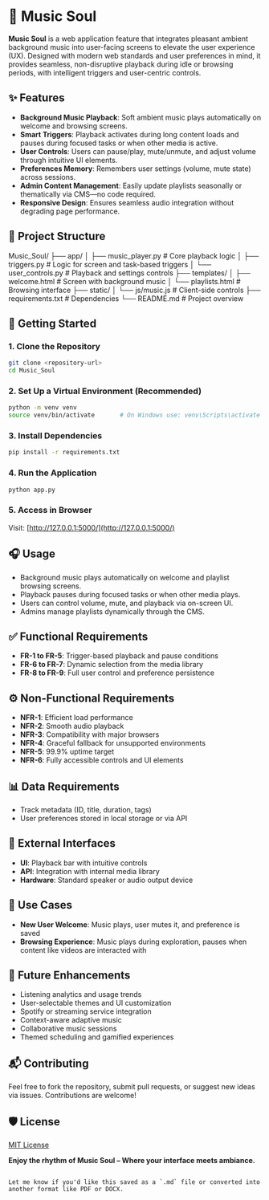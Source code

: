 

# 🎵 Music Soul

**Music Soul** is a web application feature that integrates pleasant ambient background music into user-facing screens to elevate the user experience (UX). Designed with modern web standards and user preferences in mind, it provides seamless, non-disruptive playback during idle or browsing periods, with intelligent triggers and user-centric controls.

## ✨ Features

- **Background Music Playback**: Soft ambient music plays automatically on welcome and browsing screens.  
- **Smart Triggers**: Playback activates during long content loads and pauses during focused tasks or when other media is active.  
- **User Controls**: Users can pause/play, mute/unmute, and adjust volume through intuitive UI elements.  
- **Preferences Memory**: Remembers user settings (volume, mute state) across sessions.  
- **Admin Content Management**: Easily update playlists seasonally or thematically via CMS—no code required.  
- **Responsive Design**: Ensures seamless audio integration without degrading page performance.

## 📁 Project Structure



Music\_Soul/
├── app/
│   ├── music\_player.py         # Core playback logic
│   ├── triggers.py             # Logic for screen and task-based triggers
│   └── user\_controls.py        # Playback and settings controls
├── templates/
│   ├── welcome.html            # Screen with background music
│   └── playlists.html          # Browsing interface
├── static/
│   └── js/music.js             # Client-side controls
├── requirements.txt            # Dependencies
└── README.md                   # Project overview



## 🚀 Getting Started

### 1. Clone the Repository
```bash
git clone <repository-url>
cd Music_Soul
````

### 2. Set Up a Virtual Environment (Recommended)

```bash
python -m venv venv
source venv/bin/activate       # On Windows use: venv\Scripts\activate
```

### 3. Install Dependencies

```bash
pip install -r requirements.txt
```

### 4. Run the Application

```bash
python app.py
```

### 5. Access in Browser

Visit: [http://127.0.0.1:5000/](http://127.0.0.1:5000/)

## 🎧 Usage

* Background music plays automatically on welcome and playlist browsing screens.
* Playback pauses during focused tasks or when other media plays.
* Users can control volume, mute, and playback via on-screen UI.
* Admins manage playlists dynamically through the CMS.

## ✅ Functional Requirements

* **FR-1 to FR-5**: Trigger-based playback and pause conditions
* **FR-6 to FR-7**: Dynamic selection from the media library
* **FR-8 to FR-9**: Full user control and preference persistence

## ⚙️ Non-Functional Requirements

* **NFR-1**: Efficient load performance
* **NFR-2**: Smooth audio playback
* **NFR-3**: Compatibility with major browsers
* **NFR-4**: Graceful fallback for unsupported environments
* **NFR-5**: 99.9% uptime target
* **NFR-6**: Fully accessible controls and UI elements

## 📊 Data Requirements

* Track metadata (ID, title, duration, tags)
* User preferences stored in local storage or via API

## 🧩 External Interfaces

* **UI**: Playback bar with intuitive controls
* **API**: Integration with internal media library
* **Hardware**: Standard speaker or audio output device

## 📌 Use Cases

* **New User Welcome**: Music plays, user mutes it, and preference is saved
* **Browsing Experience**: Music plays during exploration, pauses when content like videos are interacted with

## 🔮 Future Enhancements

* Listening analytics and usage trends
* User-selectable themes and UI customization
* Spotify or streaming service integration
* Context-aware adaptive music
* Collaborative music sessions
* Themed scheduling and gamified experiences

## 📬 Contributing

Feel free to fork the repository, submit pull requests, or suggest new ideas via issues. Contributions are welcome!

## 🛡️ License

[MIT License](LICENSE)


**Enjoy the rhythm of Music Soul – Where your interface meets ambiance.**

```

Let me know if you'd like this saved as a `.md` file or converted into another format like PDF or DOCX.
```

